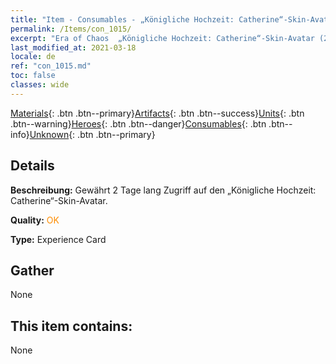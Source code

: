 ```yaml
---
title: "Item - Consumables - „Königliche Hochzeit: Catherine“-Skin-Avatar (2 Tage)"
permalink: /Items/con_1015/
excerpt: "Era of Chaos  „Königliche Hochzeit: Catherine“-Skin-Avatar (2 Tage)"
last_modified_at: 2021-03-18
locale: de
ref: "con_1015.md"
toc: false
classes: wide
---
```

 [Materials](/de/Items/){: .btn .btn--primary}[Artifacts](/de/Items/Artifacts/){: .btn .btn--success}[Units](/de/Items/Units/){: .btn .btn--warning}[Heroes](/de/Items/Heroes/){: .btn .btn--danger}[Consumables](/de/Items/Consumables/){: .btn .btn--info}[Unknown](/de/Items/Unknown/){: .btn .btn--primary}

## Details
 **Beschreibung:** Gewährt 2 Tage lang Zugriff auf den „Königliche Hochzeit: Catherine“-Skin-Avatar.

 **Quality:** <span style="color: #FF8C00">OK</span>

 **Type:** Experience Card

## Gather

  None

## This item contains:

  None

